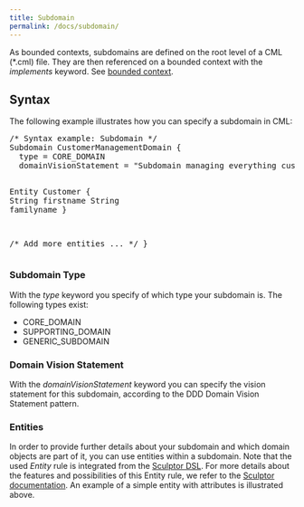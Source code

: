 ```yaml
---
title: Subdomain
permalink: /docs/subdomain/
---
```


As bounded contexts, subdomains are defined on the root level of a CML (*.cml) file. They are then referenced on a bounded context with the _implements_ keyword. See [bounded context](/docs/bounded-context/).

## Syntax
The following example illustrates how you can specify a subdomain in CML:

<div class="highlight"><pre><span></span><span class="c">/* Syntax example: Subdomain */</span>
<span class="k">Subdomain</span> CustomerManagementDomain {
  <span class="k">type</span> = <span class="k">CORE_DOMAIN</span>
  <span class="k">domainVisionStatement</span> = <span class="s">&quot;Subdomain managing everything customer-related.&quot;</span>
  
  <span class="k">Entity</span> Customer {
    <span class="k">String</span> firstname
    <span class="k">String</span> familyname
  }
	
  <span class="c">/* Add more entities ... */</span>
}
</pre></div>

### Subdomain Type
With the _type_ keyword you specify of which type your subdomain is. The following types exist:

 * CORE_DOMAIN
 * SUPPORTING_DOMAIN
 * GENERIC_SUBDOMAIN
 
### Domain Vision Statement
With the _domainVisionStatement_ keyword you can specify the vision statement for this subdomain, according to the DDD Domain Vision Statement pattern.

### Entities
In order to provide further details about your subdomain and which domain objects are part of it, you can use entities within a subdomain. Note that the used _Entity_ rule is integrated from the [Sculptor DSL](http://sculptorgenerator.org/). 
For more details about the features and possibilities of this Entity rule, we refer to the [Sculptor documentation](http://sculptorgenerator.org/documentation/advanced-tutorial).
An example of a simple entity with attributes is illustrated above.
